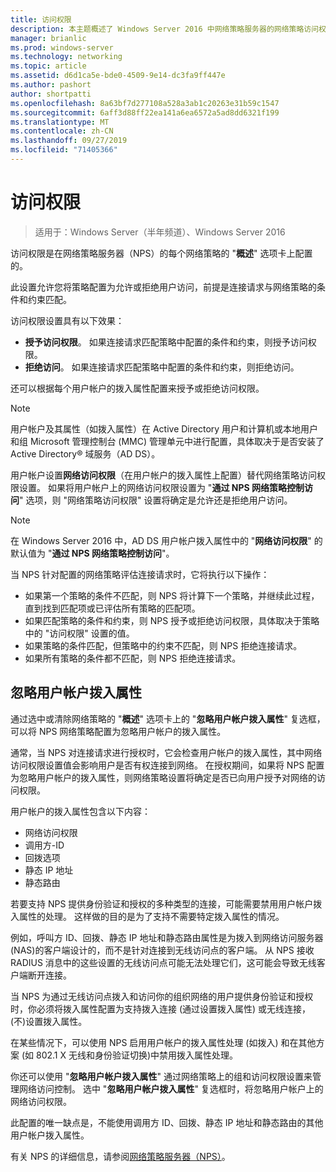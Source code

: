 ```yaml
---
title: 访问权限
description: 本主题概述了 Windows Server 2016 中网络策略服务器的网络策略访问权限。
manager: brianlic
ms.prod: windows-server
ms.technology: networking
ms.topic: article
ms.assetid: d6d1ca5e-bde0-4509-9e14-dc3fa9ff447e
ms.author: pashort
author: shortpatti
ms.openlocfilehash: 8a63bf7d277108a528a3ab1c20263e31b59c1547
ms.sourcegitcommit: 6aff3d88ff22ea141a6ea6572a5ad8dd6321f199
ms.translationtype: MT
ms.contentlocale: zh-CN
ms.lasthandoff: 09/27/2019
ms.locfileid: "71405366"
---
```

# <a name="access-permission"></a>访问权限

>适用于：Windows Server（半年频道）、Windows Server 2016

访问权限是在网络策略服务器（NPS）的每个网络策略的 "**概述**" 选项卡上配置的。 

此设置允许您将策略配置为允许或拒绝用户访问，前提是连接请求与网络策略的条件和约束匹配。 

访问权限设置具有以下效果：

- **授予访问权限**。 如果连接请求匹配策略中配置的条件和约束，则授予访问权限。
- **拒绝访问**。 如果连接请求匹配策略中配置的条件和约束，则拒绝访问。

还可以根据每个用户帐户的拨入属性配置来授予或拒绝访问权限。

>[!NOTE]
>用户帐户及其属性（如拨入属性）在 Active Directory 用户和计算机或本地用户和组 Microsoft 管理控制台 \(MMC\) 管理单元中进行配置，具体取决于是否安装了 Active Directory&reg; 域服务（AD DS）。

用户帐户设置**网络访问权限**（在用户帐户的拨入属性上配置）替代网络策略访问权限设置。 如果将用户帐户上的网络访问权限设置为 "**通过 NPS 网络策略控制访问**" 选项，则 "网络策略访问权限" 设置将确定是允许还是拒绝用户访问。

>[!NOTE]
>在 Windows Server 2016 中，AD DS 用户帐户拨入属性中的 "**网络访问权限**" 的默认值为 "**通过 NPS 网络策略控制访问**"。

当 NPS 针对配置的网络策略评估连接请求时，它将执行以下操作：

- 如果第一个策略的条件不匹配，则 NPS 将计算下一个策略，并继续此过程，直到找到匹配项或已评估所有策略的匹配项。
- 如果匹配策略的条件和约束，则 NPS 授予或拒绝访问权限，具体取决于策略中的 "访问权限" 设置的值。
- 如果策略的条件匹配，但策略中的约束不匹配，则 NPS 拒绝连接请求。
- 如果所有策略的条件都不匹配，则 NPS 拒绝连接请求。

## <a name="ignore-user-account-dial-in-properties"></a>忽略用户帐户拨入属性

通过选中或清除网络策略的 "**概述**" 选项卡上的 "**忽略用户帐户拨入属性**" 复选框，可以将 NPS 网络策略配置为忽略用户帐户的拨入属性。 

通常，当 NPS 对连接请求进行授权时，它会检查用户帐户的拨入属性，其中网络访问权限设置值会影响用户是否有权连接到网络。 在授权期间，如果将 NPS 配置为忽略用户帐户的拨入属性，则网络策略设置将确定是否已向用户授予对网络的访问权限。

用户帐户的拨入属性包含以下内容：

- 网络访问权限
- 调用方-ID
- 回拨选项
- 静态 IP 地址
- 静态路由

若要支持 NPS 提供身份验证和授权的多种类型的连接，可能需要禁用用户帐户拨入属性的处理。 这样做的目的是为了支持不需要特定拨入属性的情况。

例如，呼叫方 ID、回拨、静态 IP 地址和静态路由属性是为拨入到网络访问服务器 \(NAS\)的客户端设计的，而不是针对连接到无线访问点的客户端。 从 NPS 接收 RADIUS 消息中的这些设置的无线访问点可能无法处理它们，这可能会导致无线客户端断开连接。

当 NPS 为通过无线访问点拨入和访问你的组织网络的用户提供身份验证和授权时，你必须将拨入属性配置为支持拨入连接 \(通过设置拨入属性\) 或无线连接，\(不\)设置拨入属性。

在某些情况下，可以使用 NPS 启用用户帐户的拨入属性处理 \(如拨入\) 和在其他方案 \(如 802.1 X 无线和身份验证切换\)中禁用拨入属性处理。

你还可以使用 "**忽略用户帐户拨入属性**" 通过网络策略上的组和访问权限设置来管理网络访问控制。 选中 "**忽略用户帐户拨入属性**" 复选框时，将忽略用户帐户上的网络访问权限。

此配置的唯一缺点是，不能使用调用方 ID、回拨、静态 IP 地址和静态路由的其他用户帐户拨入属性。

有关 NPS 的详细信息，请参阅[网络策略服务器（NPS）](nps-top.md)。
